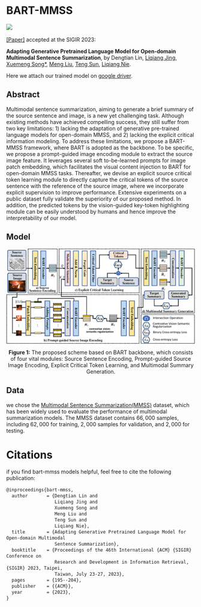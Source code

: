 # BART-MMSS
[![](https://img.shields.io/badge/python-3.6+-blue.svg)](https://www.python.org/downloads/) 

[[Paper]](https://doi.org/10.1145/3539618.3591633) accepted at the SIGIR 2023:

**Adapting Generative Pretrained Language Model for Open-domain Multimodal Sentence Summarization**, by Dengtian Lin, [Liqiang Jing](https://liqiangjing.github.io/), [Xuemeng Song*](https://xuemengsong.github.io/), [Meng Liu](https://mengliu1991.github.io/), [Teng Sun](https://teng-sun.github.io/), [Liqiang Nie](https://liqiangnie.github.io/).

Here we attach our trained model on [google driver](https://drive.google.com/file/d/1-lkgccqJxHUVnPLJKwIx5ICaQr4cWBpc/view?usp=sharing).

## Abstract
Multimodal sentence summarization, aiming to generate a brief summary of the source sentence and image, is a new yet challenging task. Although existing methods have achieved compelling success, they still suffer from two key limitations: 1) lacking the adaptation of generative pre-trained language models for open-domain MMSS, and 2) lacking the explicit critical information modeling. To address these limitations, we propose a BART-MMSS framework, where BART is adopted as the backbone. To be specific, we propose a prompt-guided image encoding module to extract the source image feature. It leverages several soft to-be-learned prompts for image patch embedding, which facilitates the visual content injection to BART for open-domain MMSS tasks. Thereafter, we devise an explicit source critical token learning module to directly capture the critical tokens of the source sentence with the reference of the source image, where we incorporate explicit supervision to improve performance. Extensive experiments on a public dataset fully validate the superiority of our proposed method. In addition, the predicted tokens by the vision-guided key-token highlighting module can be easily understood by humans and hence improve the interpretability of our model.

## Model
<p align="center">
  <img align="center" src="Figure/prompt model figure.png" />
</p>
<p align="center">
  <b>Figure 1:</b> The proposed scheme based on BART backbone, which consists of four vital modules: Source Sentence Encoding, Prompt-guided Source Image Encoding, Explicit Critical Token Learning, and Multimodal Summary Generation.
</p>

## Data
we chose the [Multimodal Sentence Summarization(MMSS)](https://github.com/ZNLP/ZNLP-Dataset) dataset, which has been widely used to evaluate the performance of multimodal summarization models. The MMSS dataset contains $66,000$ samples, including $62,000$ for training, $2,000$ samples for validation, and $2,000$ for testing.


# Citations
if you find bart-mmss models helpful, feel free to cite the following publication:
```
@inproceedings{bart-mmss,
  author       = {Dengtian Lin and
                  Liqiang Jing and
                  Xuemeng Song and
                  Meng Liu and
                  Teng Sun and
                  Liqiang Nie},
  title        = {Adapting Generative Pretrained Language Model for Open-domain Multimodal
                  Sentence Summarization},
  booktitle    = {Proceedings of the 46th International {ACM} {SIGIR} Conference on
                  Research and Development in Information Retrieval, {SIGIR} 2023, Taipei,
                  Taiwan, July 23-27, 2023},
  pages        = {195--204},
  publisher    = {{ACM}},
  year         = {2023},
}
```
